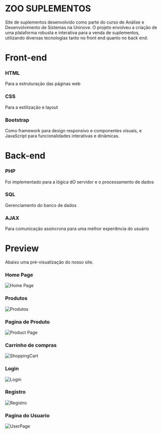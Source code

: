 # ZOO SUPLEMENTOS

Site de suplementos desenvolvido como parte do curso de Análise e Desenvolvimento de Sistemas na Uninove. O projeto envolveu a criação de uma plataforma robusta e interativa para a venda de suplementos, utilizando diversas tecnologias tanto no front end quanto no back end.

# Front-end

### HTML
Para a estruturação das páginas web

### CSS
Para a estilização e layout

### Bootstrap 
Como framework para design responsivo e componentes visuais, e JavaScript para funcionalidades interativas e dinâmicas.

# Back-end

### PHP 
Foi implementado para a lógica dO servidor e o processamento de dados

### SQL
Gerenciamento do banco de dados

### AJAX
Para comunicação assíncrona para uma melhor experiência do usuário 


# Preview
Abaixo uma pré-visualização do nosso site.

### Home Page
![Home Page](https://imgur.com/p5qI0mv.png)

### Produtos
![Produtos](https://imgur.com/tl7TgjC.png)

### Pagina de Produto
![Product Page](https://imgur.com/rKRpbmp.png)

### Carrinho de compras
![ShoppingCart](https://imgur.com/wzkouis.png)

### Login
![Login](https://imgur.com/3XrJQ9F.png)

### Registro
![Registro](https://imgur.com/u2WfNdW.png)

### Pagina do Usuario
![UserPage](https://imgur.com/Gjdzo7B.png)

